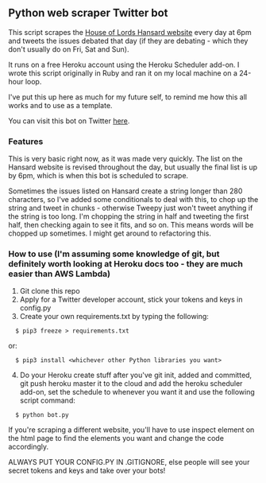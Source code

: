 ## Python web scraper Twitter bot

This script scrapes the [House of Lords Hansard website](https://hansard.parliament.uk/lords/) every day at 6pm and tweets the issues debated that day (if they are debating - which they don't usually do on Fri, Sat and Sun).

It runs on a free Heroku account using the Heroku Scheduler add-on. I wrote this script originally in Ruby and ran it on my local machine on a 24-hour loop.

I've put this up here as much for my future self, to remind me how this all works and to use as a template. 

You can visit this bot on Twitter [here](https://twitter.com/HansardLord).

### Features

This is very basic right now, as it was made very quickly. The list on the Hansard website is revised throughout the day, but usually the final list is up by 6pm, which is when this bot is scheduled to scrape.

Sometimes the issues listed on Hansard create a string longer than 280 characters, so I've added some conditionals to deal with this, to chop up the string and tweet in chunks - otherwise Tweepy just won't tweet anything if the string is too long. I'm chopping the string in half and tweeting the first half, then checking again to see it fits, and so on. This means words will be chopped up sometimes. I might get around to refactoring this.

### How to use (I'm assuming some knowledge of git, but definitely worth looking at Heroku docs too - they are much easier than AWS Lambda)

1. Git clone this repo
2. Apply for a Twitter developer account, stick your tokens and keys in config.py
3. Create your own requirements.txt by typing the following:

  ```
    $ pip3 freeze > requirements.txt
  ```
or:

  ```
    $ pip3 install <whichever other Python libraries you want>
  ```
4. Do your Heroku create stuff after you've git init, added and committed, git push heroku master it to the cloud and add the heroku scheduler add-on, set the schedule to whenever you want it and use the following script command: 
  ```
    $ python bot.py
  ```

If you're scraping a different website, you'll have to use inspect element on the html page to find the elements you want and change the code accordingly.

ALWAYS PUT YOUR CONFIG.PY IN .GITIGNORE, else people will see your secret tokens and keys and take over your bots!

